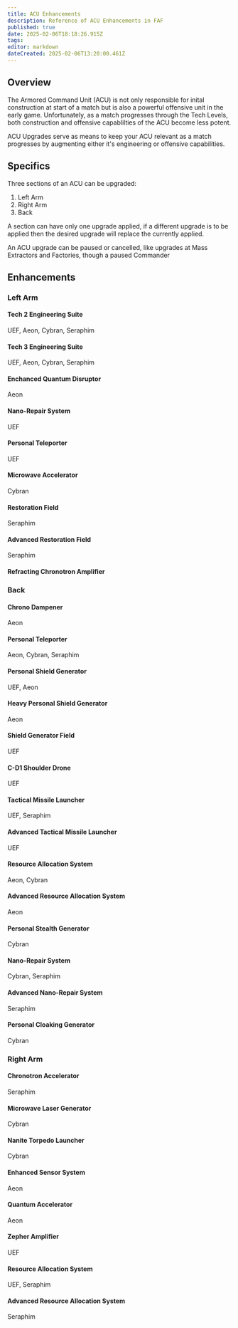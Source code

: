 ```yaml
---
title: ACU Enhancements
description: Reference of ACU Enhancements in FAF
published: true
date: 2025-02-06T18:18:26.915Z
tags: 
editor: markdown
dateCreated: 2025-02-06T13:20:00.461Z
---
```


## Overview
The Armored Command Unit (ACU) is not only responsible for inital construction at start of a match but is also a powerful offensive unit in the early game. Unfortunately, as a match progresses through the Tech Levels, both construction and offensive capablilties of the ACU become less potent.

ACU Upgrades serve as means to keep your ACU relevant as a match progresses by augmenting either it's engineering or offensive capabilities.

## Specifics

Three sections of an ACU can be upgraded:
1. Left Arm
2. Right Arm
3. Back

A section can have only one upgrade applied, if a different upgrade is to be applied then the desired upgrade will replace the currently applied.

An ACU upgrade can be paused or cancelled, like upgrades at Mass Extractors and Factories, though a paused Commander

## Enhancements

### Left Arm
#### Tech 2 Engineering Suite

UEF, Aeon, Cybran, Seraphim

#### Tech 3 Engineering Suite

UEF, Aeon, Cybran, Seraphim

#### Enchanced Quantum Disruptor

Aeon

#### Nano-Repair System

UEF

#### Personal Teleporter

UEF

#### Microwave Accelerator
Cybran

#### Restoration Field
Seraphim

#### Advanced Restoration Field
Seraphim

#### Refracting Chronotron Amplifier

### Back

#### Chrono Dampener

Aeon

#### Personal Teleporter

Aeon, Cybran, Seraphim

#### Personal Shield Generator

UEF, Aeon

#### Heavy Personal Shield Generator

Aeon

#### Shield Generator Field

UEF

#### C-D1 Shoulder Drone

UEF

#### Tactical Missile Launcher

UEF, Seraphim

#### Advanced Tactical Missile Launcher

UEF

#### Resource Allocation System

Aeon, Cybran

#### Advanced Resource Allocation System

Aeon

#### Personal Stealth Generator
Cybran

#### Nano-Repair System

Cybran, Seraphim

#### Advanced Nano-Repair System

Seraphim

#### Personal Cloaking Generator
Cybran

### Right Arm

#### Chronotron Accelerator
Seraphim

#### Microwave Laser Generator

Cybran

#### Nanite Torpedo Launcher

Cybran

#### Enhanced Sensor System

Aeon

#### Quantum Accelerator

Aeon

#### Zepher Amplifier

UEF

#### Resource Allocation System

UEF, Seraphim

#### Advanced Resource Allocation System

Seraphim